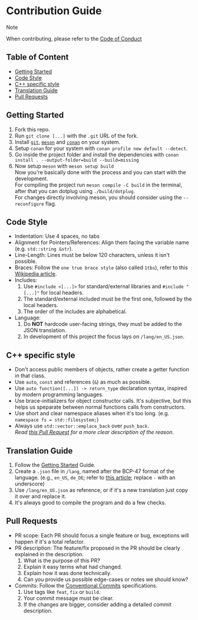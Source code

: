 # Contribution Guide
> [!NOTE]
> When contributing, please refer to the [Code of Conduct](https://github.com/calishu/dotplug/blob/main/.github/CODE_OF_CONDUCT.md)

## Table of Content
- [Getting Started](#getting-started)
- [Code Style](#code-style)
- [C++ specific style](#c-specific-style)
- [Translation Guide](#translation-guide)
- [Pull Requests](#pull-requests)

## Getting Started
1. Fork this repo.
2. Run `git clone [...]` with the `.git` URL of the fork.
3. Install [`git`](https://git-scm.com/), [`meson`](https://mesonbuild.com/) and [`conan`](https://conan.io/) on your system.
4. Setup `conan` for your system with `conan profile new default --detect`.
5. Go inside the project folder and install the dependencies with `conan install . --output-folder=build --build=missing`
6. Now setup `meson` with `meson setup build`\
Now you're basically done with the process and you can start with the development.\
For compiling the project run `meson compile -C build` in the terminal, after that you can dotplug using `./build/dotplug`.\
For changes directly involving meson, you should consider using the `--reconfigure` flag.

## Code Style
- Indentation: Use 4 spaces, no tabs
- Alignment for Pointers/References: Align them facing the variable name (e.g. `std::string &str`).
- Line-Length: Lines must be below 120 characters, unless it isn't possible.
- Braces: Follow the `one true brace style` (also called `1tbs`), refer to this [Wikipedia article](https://en.wikipedia.org/wiki/Indentation_style#One_True_Brace).
- Includes: 
  1. Use `#include <[...]>` for standard/external libraries and `#include "[...]"` for local headers.
  2. The standard/external included must be the first one, followed by the local headers.
  3. The order of the includes are alphabetical.
- Language:
  1. Do **NOT** hardcode user-facing strings, they must be added to the JSON translation.
  2. In development of this project the focus lays on `/lang/en_US.json`.

## C++ specific style
- Don't access public members of objects, rather create a getter function in that class.
- Use `auto`, `const` and references (`&`) as much as possible.
- Use `auto function([...]) -> return_type` declaration syntax, inspired by modern programming languages.
- Use brace-initializers for object constructor calls. It's subjective, but this helps us speparate between normal functions calls from constructors.
- Use short and clear namespace aliases when it's too long. (e.g. `namespace fs = std::filesystem;`)
- Always use `std::vector::emplace_back` over `push_back`.\
*Read [this Pull Request](https://github.com/calishu/dotplug/pull/5) for a more clear description of the reason.*

## Translation Guide
1. Follow the [Getting Started](#getting-started) Guide.
2. Create a `.json` file in `/lang`, named after the BCP-47 format of the language. (e.g., `en_US`, `de_DE`; refer to [this article](https://www.techonthenet.com/js/language_tags.php); replace `-` with an underscore)
3. Use `/lang/en_US.json` as reference, or if it's a new translation just copy it over and replace it.
4. It's always good to compile the program and do a few checks.

## Pull Requests
- PR scope: Each PR should focus a single feature or bug, exceptions will happen if it's a total refactor.
- PR description: The feature/fix proposed in the PR should be clearly explained in the description.
  1. What is the purpose of this PR?
  2. Explain it easy terms what had changed.
  3. Explain how it was done technically.
  4. Can you provide us possible edge-cases or notes we should know?
- Commits: Follow the [Conventional Commits](https://conventionalcommits.org/) specifications.
  1. Use tags like `feat`, `fix` or `build`.
  2. Your commit message must be clear.
  3. If the changes are bigger, consider adding a detailed commit description.
